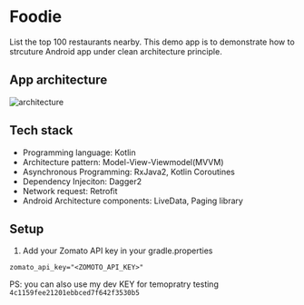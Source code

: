 # Foodie

List the top 100 restaurants nearby. This demo app is to demonstrate how to strcuture Android app under clean architecture principle.

## App architecture

![architecture](https://www.evernote.com/l/ABDotxKR9kNNCqcQEfML-BBSuI_3s1RvPjQB/image.png)

## Tech stack
- Programming language: Kotlin
- Architecture pattern: Model-View-Viewmodel(MVVM)
- Asynchronous Programming: RxJava2, Kotlin Coroutines
- Dependency Injeciton: Dagger2
- Network request: Retrofit
- Android Architecture components: LiveData, Paging library

## Setup

1. Add your Zomato API key in your gradle.properties
```
zomato_api_key="<ZOMOTO_API_KEY>"
```
PS: you can also use my dev KEY for temopratry testing `4c1159fee21201ebbced7f642f3530b5`

